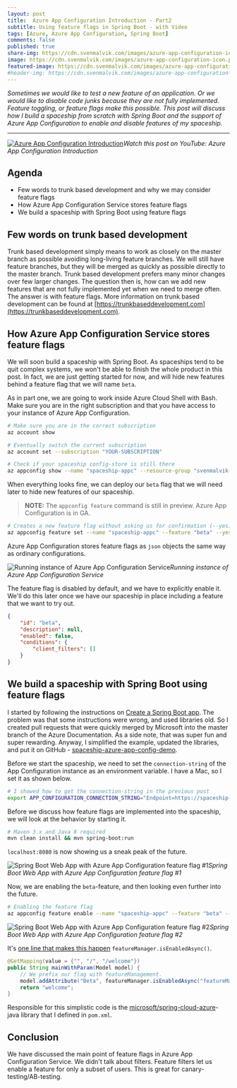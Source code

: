 ```yaml
---
layout: post
title:  Azure App Configuration Introduction - Part2
subtitle: Using feature flags in Spring Boot - with Video
tags: [Azure, Azure App Configuration, Spring Boot]
comments: false
published: true
share-img: https://cdn.svenmalvik.com/images/azure-app-configuration-icon.png
image: https://cdn.svenmalvik.com/images/azure-app-configuration-icon.png
featured-image: https://cdn.svenmalvik.com/images/azure-app-configuration-icon.png
#header-img: https://cdn.svenmalvik.com/images/azure-app-configuration-logo.png
---
```


*Sometimes we would like to test a new feature of an application. Or we would like to disable code junks because they are not fully implemented. Feature toggling, or feature flags make this possible. This post will discuss how I build a spaceship from scratch with Spring Boot and the support of Azure App Configuration to enable and disable features of my spaceship.*

---

[![Azure App Configuration Introduction](https://cdn.svenmalvik.com/images/azure-app-configuration-yt.jpg "Azure App Configuration Introduction")](https://youtu.be/hbCWI9PSsAQ)*Watch this post on YouTube: Azure App Configuration Introduction*

## Agenda

* Few words to trunk based development and why we may consider feature flags
* How Azure App Configuration Service stores feature flags
* We build a spaceship with Spring Boot using feature flags

## Few words on trunk based development

Trunk based development simply means to work as closely on the master branch as possible avoiding long-living feature branches. We will still have feature branches, but they will be merged as quickly as possible directly to the master branch. Trunk based development prefers many minor changes over few larger changes. The question then is, how can we add new features that are not fully implemented yet when we need to merge often. The answer is with feature flags. More information on trunk based development can be found at [https://trunkbaseddevelopment.com](https://trunkbaseddevelopment.com).

## How Azure App Configuration Service stores feature flags

We will soon build a spaceship with Spring Boot. As spaceships tend to be quit complex systems, we won't be able to finish the whole product in this post. In fact, we are just getting started for now, and will hide new features behind a feature flag that we will name `beta`.

As in part one, we are going to work inside Azure Cloud Shell with Bash. Make sure you are in the right subscription and that you have access to your instance of Azure App Configuration.

```bash
# Make sure you are in the correct subscription
az account show

# Eventually switch the current subscription
az account set --subscription "YOUR-SUBSCRIPTION"

# Check if your spaceship config-store is still there
az appconfig show --name "spaceship-appc" --resource-group "svenmalvik-rg"
```

When everything looks fine, we can deploy our `beta` flag that we will need later to hide new features of our spaceship. 

> **NOTE:** The `appconfig feature` command is still in preview. Azure App Configuration is in GA.

```bash
# Creates a new feature flag without asking us for confirmation (--yes)
az appconfig feature set --name "spaceship-appc" --feature "beta" --yes
```

Azure App Configuration stores feature flags as `json` objects the same way as ordinary configurations.

![Running instance of Azure App Configuration Service](https://cdn.svenmalvik.com/images/azure-appconfiguration-feature-flags-0.png)*Running instance of Azure App Configuration Service*

The feature flag is disabled by default, and we have to explicitly enable it. We'll do this later once we have our spaceship in place including a feature that we want to try out.

```json
{
    "id": "beta",
    "description": null,
    "enabled": false,
    "conditions": {
        "client_filters": []
    }
}
```

## We build a spaceship with Spring Boot using feature flags

I started by following the instructions on [Create a Spring Boot app](https://docs.microsoft.com/en-us/azure/azure-app-configuration/quickstart-feature-flag-spring-boot#create-a-spring-boot-app). The problem was that some instructions were wrong, and used libraries old. So I created pull requests that were quickly merged by Microsoft into the master branch of the Azure Documentation. As a side note, that was super fun and super rewarding. Anyway, I simplified the example, updated the libraries, and put it on GitHub - [spaceship-azure-app-config-demo](https://github.com/svenmalvik/spaceship-azure-app-config-demo).

Before we start the spaceship, we need to set the `connection-string` of the App Configuration instance as an environment variable. I have a Mac, so I set it as shown below.

```bash
# I showed how to get the connection-string in the previous post
export APP_CONFIGURATION_CONNECTION_STRING="Endpoint=https://spaceship-appc.azconfig.io;Id=UCUX-l9-s0:3mLEfWlVSlM29Y6SAecu;Secret=QTbtHe75woUi+UerdNVvJWB+E5XQZ9kdrm9xYIcwaVI="
```

Before we discuss how feature flags are implemented into the spaceship, we will look at the behavior by starting it.

```bash
# Maven 3.x and Java 8 required
mvn clean install && mvn spring-boot:run
```

`localhost:8080` is now showing us a sneak peak of the future.

![Spring Boot Web App with Azure App Configuration feature flag #1](https://cdn.svenmalvik.com/images/azure-appconfiguration-feature-flags-1.png)*Spring Boot Web App with Azure App Configuration feature flag #1*

Now, we are enabling the `beta`-feature, and then looking even further into the future.

```bash
# Enabling the feature flag
az appconfig feature enable --name "spaceship-appc" --feature "beta" --yes
```

![Spring Boot Web App with Azure App Configuration feature flag #2](https://cdn.svenmalvik.com/images/azure-appconfiguration-feature-flags-2.png)*Spring Boot Web App with Azure App Configuration feature flag #2*

It's [one line that makes this happen](https://github.com/svenmalvik/spaceship-azure-app-config-demo/blob/master/src/main/java/com/svenmalvik/spaceship/HelloController.java#L24) `featureManager.isEnabledAsync()`.

```java
@GetMapping(value = {"", "/", "/welcome"})
public String mainWithParam(Model model) {
    // We prefix our flag with featureManagement.
    model.addAttribute("Beta", featureManager.isEnabledAsync("featureManagement.beta").block());
    return "welcome";
}
```

Responsible for this simplistic code is the [microsoft/spring-cloud-azure](https://github.com/microsoft/spring-cloud-azure/tree/master/spring-cloud-azure-feature-management-web)-java library that I defined in `pom.xml`.

## Conclusion

We have discussed the main point of feature flags in Azure App Configuration Service. We didn't talk about filters. Feature filters let us enable a feature for only a subset of users. This is great for canary-testing/AB-testing.
